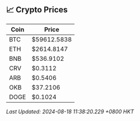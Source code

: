 ## 📈 Crypto Prices

| Coin | Price |
| ---- | ----- |
| BTC | $59612.5838 |
| ETH | $2614.8147 |
| BNB | $536.9102 |
| CRV | $0.3112 |
| ARB | $0.5406 |
| OKB | $37.2106 |
| DOGE | $0.1024 |

_Last Updated: 2024-08-18 11:38:20.229 +0800 HKT_
